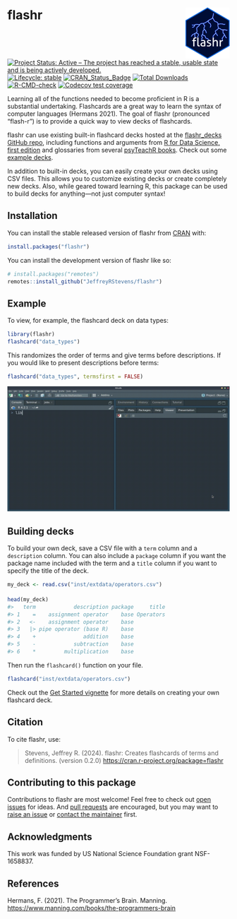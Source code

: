 
<!-- README.md is generated from README.Rmd. Please edit that file -->

# flashr <a href="https://jeffreyrstevens.github.io/flashr/"><img src="man/figures/logo.png" align="right" width="100" class="logo"/></a>

<!-- badges: start -->

[![Project Status: Active – The project has reached a stable, usable
state and is being actively
developed.](https://www.repostatus.org/badges/latest/active.svg)](https://www.repostatus.org/#active)
[![Lifecycle:
stable](https://img.shields.io/badge/lifecycle-stable-brightgreen.svg)](https://lifecycle.r-lib.org/articles/stages.html#stable)
[![CRAN_Status_Badge](https://www.r-pkg.org/badges/version/flashr)](https://cran.r-project.org/package=flashr)
[![Total
Downloads](https://cranlogs.r-pkg.org/badges/grand-total/flashr)](https://CRAN.R-project.org/package=flashr)
[![R-CMD-check](https://github.com/JeffreyRStevens/flashr/actions/workflows/R-CMD-check.yaml/badge.svg)](https://github.com/JeffreyRStevens/flashr/actions/workflows/R-CMD-check.yaml)
[![Codecov test
coverage](https://codecov.io/gh/JeffreyRStevens/flashr/graph/badge.svg)](https://app.codecov.io/gh/JeffreyRStevens/flashr)
<!-- badges: end -->

Learning all of the functions needed to become proficient in R is a
substantial undertaking. Flashcards are a great way to learn the syntax
of computer languages (Hermans 2021). The goal of flashr (pronounced
“flash-r”) is to provide a quick way to view decks of flashcards.

flashr can use existing built-in flashcard decks hosted at the
[flashr_decks GitHub
repo](https://github.com/JeffreyRStevens/flashr_decks), including
functions and arguments from [R for Data Science, first
edition](https://r4ds.had.co.nz/) and glossaries from several [psyTeachR
books](https://psyteachr.github.io/). Check out some [example
decks](https://jeffreyrstevens.github.io/flashr_decks/decks.html).

In addition to built-in decks, you can easily create your own decks
using CSV files. This allows you to customize existing decks or create
completely new decks. Also, while geared toward learning R, this package
can be used to build decks for anything—not just computer syntax!

## Installation

You can install the stable released version of flashr from
[CRAN](https://cran.r-project.org/package=flashr) with:

``` r
install.packages("flashr")
```

You can install the development version of flashr like so:

``` r
# install.packages("remotes")
remotes::install_github("JeffreyRStevens/flashr")
```

## Example

To view, for example, the flashcard deck on data types:

``` r
library(flashr)
flashcard("data_types")
```

This randomizes the order of terms and give terms before descriptions.
If you would like to present descriptions before terms:

``` r
flashcard("data_types", termsfirst = FALSE)
```

<img src="man/figures/flashr.gif" alt="GIF of RStudio IDE console showing
the loading of flashr \[library(flashr)\] and the creation of a data
types deck with flashcard('data_types'). The deck opens in the viewer
where terms and descriptions are clicked through.">

## Building decks

To build your own deck, save a CSV file with a `term` column and a
`description` column. You can also include a `package` column if you
want the package name included with the term and a `title` column if you
want to specify the title of the deck.

``` r
my_deck <- read.csv("inst/extdata/operators.csv")

head(my_deck)
#>   term            description package     title
#> 1    =    assignment operator    base Operators
#> 2   <-    assignment operator    base          
#> 3   |> pipe operator (base R)    base          
#> 4    +               addition    base          
#> 5    -            subtraction    base          
#> 6    *         multiplication    base
```

Then run the `flashcard()` function on your file.

``` r
flashcard("inst/extdata/operators.csv")
```

Check out the [Get Started
vignette](https://jeffreyrstevens.github.io/flashr/articles/flashr.html#creating-your-own-decks)
for more details on creating your own flashcard deck.

## Citation

To cite flashr, use:

> Stevens, Jeffrey R. (2024). flashr: Creates flashcards of terms and
> definitions. (version 0.2.0)
> <https://cran.r-project.org/package=flashr>

## Contributing to this package

Contributions to flashr are most welcome! Feel free to check out [open
issues](https://github.com/JeffreyRStevens/flashr/issues) for ideas. And
[pull requests](https://github.com/JeffreyRStevens/flashr/pulls) are
encouraged, but you may want to [raise an
issue](https://github.com/JeffreyRStevens/flashr/issues) or [contact the
maintainer](mailto:jeffrey.r.stevens@protonmail.com) first.

## Acknowledgments

This work was funded by US National Science Foundation grant
NSF-1658837.

## References

Hermans, F. (2021). The Programmer’s Brain. Manning.
<https://www.manning.com/books/the-programmers-brain>
